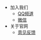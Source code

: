 <!-- _navbar.md -->
* 加入我们
  * [QQ频道](https://pd.qq.com/s/63cw709he) 
  * [微信](/ProjectDocs/wechat.md)
* 关于官网
  * [意见反馈](https://gitee.com/YueHen14/web/issues)